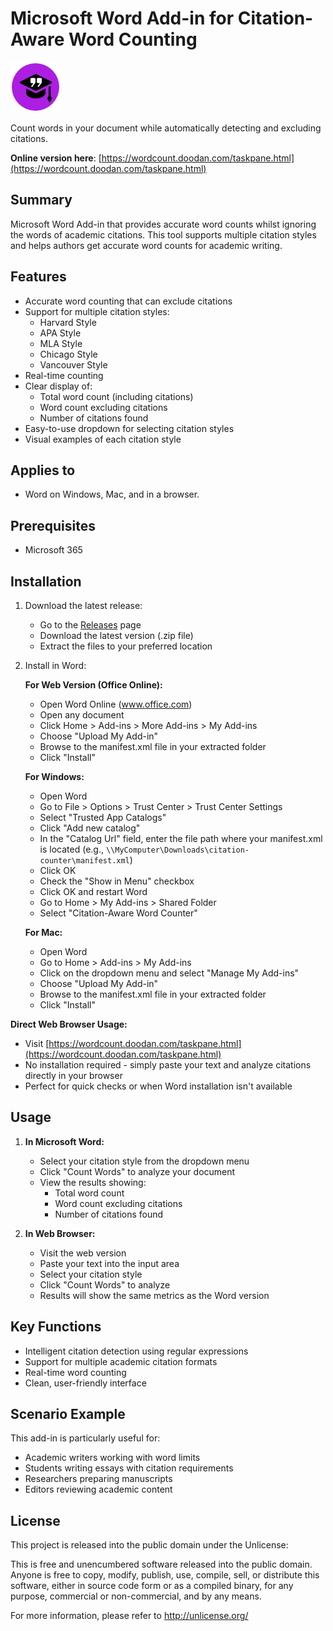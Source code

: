 # Microsoft Word Add-in for Citation-Aware Word Counting

<img src="assets/icon-80.png" alt="Citation-Aware Word Count icon" width="80" height="80">

Count words in your document while automatically detecting and excluding citations.

**Online version here**:  [https://wordcount.doodan.com/taskpane.html](https://wordcount.doodan.com/taskpane.html)

## Summary

Microsoft Word Add-in that provides accurate word counts whilst ignoring the words of academic citations. This tool supports multiple citation styles and helps authors get accurate word counts for academic writing.

## Features

- Accurate word counting that can exclude citations
- Support for multiple citation styles:
  - Harvard Style
  - APA Style
  - MLA Style
  - Chicago Style
  - Vancouver Style
- Real-time counting
- Clear display of:
  - Total word count (including citations)
  - Word count excluding citations
  - Number of citations found
- Easy-to-use dropdown for selecting citation styles
- Visual examples of each citation style

## Applies to

- Word on Windows, Mac, and in a browser.

## Prerequisites

- Microsoft 365

## Installation

1. Download the latest release:
   - Go to the [Releases](https://github.com/danbamber/citation-aware-word-count/releases) page
   - Download the latest version (.zip file)
   - Extract the files to your preferred location

2. Install in Word:

   **For Web Version (Office Online):**
   - Open Word Online (www.office.com)
   - Open any document
   - Click Home > Add-ins > More Add-ins > My Add-ins
   - Choose "Upload My Add-in"
   - Browse to the manifest.xml file in your extracted folder
   - Click "Install"
   
   **For Windows:**
   - Open Word
   - Go to File > Options > Trust Center > Trust Center Settings
   - Select "Trusted App Catalogs"
   - Click "Add new catalog"
   - In the "Catalog Url" field, enter the file path where your manifest.xml is located
     (e.g., `\\MyComputer\Downloads\citation-counter\manifest.xml`)
   - Click OK
   - Check the "Show in Menu" checkbox
   - Click OK and restart Word
   - Go to Home > My Add-ins > Shared Folder
   - Select "Citation-Aware Word Counter"

   **For Mac:**
   - Open Word
   - Go to Home > Add-ins > My Add-ins
   - Click on the dropdown menu and select "Manage My Add-ins"
   - Choose "Upload My Add-in"
   - Browse to the manifest.xml file in your extracted folder
   - Click "Install"

**Direct Web Browser Usage:**
- Visit [https://wordcount.doodan.com/taskpane.html](https://wordcount.doodan.com/taskpane.html)
- No installation required - simply paste your text and analyze citations directly in your browser
- Perfect for quick checks or when Word installation isn't available

## Usage

1. **In Microsoft Word:**
   - Select your citation style from the dropdown menu
   - Click "Count Words" to analyze your document
   - View the results showing:
     - Total word count
     - Word count excluding citations
     - Number of citations found

2. **In Web Browser:**
   - Visit the web version
   - Paste your text into the input area
   - Select your citation style
   - Click "Count Words" to analyze
   - Results will show the same metrics as the Word version

## Key Functions

- Intelligent citation detection using regular expressions
- Support for multiple academic citation formats
- Real-time word counting
- Clean, user-friendly interface

## Scenario Example

This add-in is particularly useful for:
- Academic writers working with word limits
- Students writing essays with citation requirements
- Researchers preparing manuscripts
- Editors reviewing academic content

## License

This project is released into the public domain under the Unlicense:

This is free and unencumbered software released into the public domain. Anyone is free to copy, modify, publish, use, compile, sell, or distribute this software, either in source code form or as a compiled binary, for any purpose, commercial or non-commercial, and by any means.

For more information, please refer to <http://unlicense.org/>
